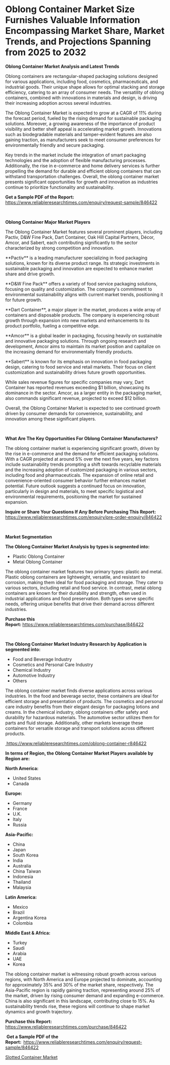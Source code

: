 <p><h1>Oblong Container Market Size Furnishes Valuable Information Encompassing Market Share, Market Trends, and Projections Spanning from 2025 to 2032</h1></p><p><strong>Oblong Container Market Analysis and Latest Trends</strong></p>
<p><p>Oblong containers are rectangular-shaped packaging solutions designed for various applications, including food, cosmetics, pharmaceuticals, and industrial goods. Their unique shape allows for optimal stacking and storage efficiency, catering to an array of consumer needs. The versatility of oblong containers, combined with innovations in materials and design, is driving their increasing adoption across several industries.</p><p>The Oblong Container Market is expected to grow at a CAGR of 11% during the forecast period, fueled by the rising demand for sustainable packaging solutions. Moreover, a growing awareness of the importance of product visibility and better shelf appeal is accelerating market growth. Innovations such as biodegradable materials and tamper-evident features are also gaining traction, as manufacturers seek to meet consumer preferences for environmentally friendly and secure packaging.</p><p>Key trends in the market include the integration of smart packaging technologies and the adoption of flexible manufacturing processes. Additionally, the rise in e-commerce and home delivery services is further propelling the demand for durable and efficient oblong containers that can withstand transportation challenges. Overall, the oblong container market presents significant opportunities for growth and innovation as industries continue to prioritize functionality and sustainability.</p></p>
<p><strong>Get a Sample PDF of the Report:&nbsp;</strong> <a href="https://www.reliableresearchtimes.com/enquiry/request-sample/846422?utm_campaign=2345&utm_medium=2&utm_source=Github&utm_content=ia&utm_term=08022025&utm_id=oblong-container">https://www.reliableresearchtimes.com/enquiry/request-sample/846422</a></p>
<p>&nbsp;</p>
<p><strong>Oblong Container Major Market Players</strong></p>
<p><p>The Oblong Container Market features several prominent players, including Pactiv, D&W Fine Pack, Dart Container, Oak Hill Capital Partners, Décor, Amcor, and Sabert, each contributing significantly to the sector characterized by strong competition and innovation.</p><p>**Pactiv** is a leading manufacturer specializing in food packaging solutions, known for its diverse product range. Its strategic investments in sustainable packaging and innovation are expected to enhance market share and drive growth. </p><p>**D&W Fine Pack** offers a variety of food service packaging solutions, focusing on quality and customization. The company's commitment to environmental sustainability aligns with current market trends, positioning it for future growth.</p><p>**Dart Container**, a major player in the market, produces a wide array of containers and disposable products. The company is experiencing robust growth through expansion into new markets and enhancements to its product portfolio, fueling a competitive edge.</p><p>**Amcor** is a global leader in packaging, focusing heavily on sustainable and innovative packaging solutions. Through ongoing research and development, Amcor aims to maintain its market position and capitalize on the increasing demand for environmentally friendly products.</p><p>**Sabert** is known for its emphasis on innovation in food packaging design, catering to food service and retail markets. Their focus on client customization and sustainability drives future growth opportunities.</p><p>While sales revenue figures for specific companies may vary, Dart Container has reported revenues exceeding $1 billion, showcasing its dominance in the sector. Amcor, as a larger entity in the packaging market, also commands significant revenue, projected to exceed $12 billion.</p><p>Overall, the Oblong Container Market is expected to see continued growth driven by consumer demands for convenience, sustainability, and innovation among these significant players.</p></p>
<p>&nbsp;</p>
<p><strong>What Are The Key Opportunities For Oblong Container Manufacturers?</strong></p>
<p><p>The oblong container market is experiencing significant growth, driven by the rise in e-commerce and the demand for efficient packaging solutions. With a CAGR projected at around 5% over the next five years, key factors include sustainability trends prompting a shift towards recyclable materials and the increasing adoption of customized packaging in various sectors, including food and pharmaceuticals. The expansion of online retail and convenience-oriented consumer behavior further enhances market potential. Future outlook suggests a continued focus on innovation, particularly in design and materials, to meet specific logistical and environmental requirements, positioning the market for sustained expansion.</p></p>
<p><strong>Inquire or Share Your Questions If Any Before Purchasing This Report:</strong> <a href="https://www.reliableresearchtimes.com/enquiry/pre-order-enquiry/846422?utm_campaign=2345&utm_medium=2&utm_source=Github&utm_content=ia&utm_term=08022025&utm_id=oblong-container">https://www.reliableresearchtimes.com/enquiry/pre-order-enquiry/846422</a></p>
<p>&nbsp;</p>
<p><strong>Market Segmentation</strong></p>
<p><strong>The Oblong Container Market Analysis by types is segmented into:</strong></p>
<p><ul><li>Plastic Oblong Container</li><li>Metal Oblong Container</li></ul></p>
<p><p>The oblong container market features two primary types: plastic and metal. Plastic oblong containers are lightweight, versatile, and resistant to corrosion, making them ideal for food packaging and storage. They cater to various sectors, including retail and food service. In contrast, metal oblong containers are known for their durability and strength, often used in industrial applications and food preservation. Both types serve specific needs, offering unique benefits that drive their demand across different industries.</p></p>
<p><strong>Purchase this Report:&nbsp;</strong><a href="https://www.reliableresearchtimes.com/purchase/846422?utm_campaign=2345&utm_medium=2&utm_source=Github&utm_content=ia&utm_term=08022025&utm_id=oblong-container">https://www.reliableresearchtimes.com/purchase/846422</a></p>
<p>&nbsp;</p>
<p><strong>The Oblong Container Market Industry Research by Application is segmented into:</strong></p>
<p><ul><li>Food and Beverage Industry</li><li>Cosmetics and Personal Care Industry</li><li>Chemical Industry</li><li>Automotive Industry</li><li>Others</li></ul></p>
<p><p>The oblong container market finds diverse applications across various industries. In the food and beverage sector, these containers are ideal for efficient storage and presentation of products. The cosmetics and personal care industry benefits from their elegant design for packaging lotions and creams. In the chemical industry, oblong containers offer safety and durability for hazardous materials. The automotive sector utilizes them for parts and fluid storage. Additionally, other markets leverage these containers for versatile storage and transport solutions across different products.</p></p>
<p><a href="https://www.reliableresearchtimes.com/oblong-container-r846422?utm_campaign=2345&utm_medium=2&utm_source=Github&utm_content=ia&utm_term=08022025&utm_id=oblong-container">&nbsp;https://www.reliableresearchtimes.com/oblong-container-r846422</a></p>
<p><strong>In terms of Region, the Oblong Container Market Players available by Region are:</strong></p>
<p>
    <p> <strong> North America: </strong>
        <ul>
            <li>United States</li>
            <li>Canada</li>
        </ul>
        </p> 
    <p> <strong> Europe: </strong>
        <ul>
            <li>Germany</li>
            <li>France</li>
            <li>U.K.</li>
            <li>Italy</li>
            <li>Russia</li>
        </ul>
        </p> 
    <p> <strong> Asia-Pacific: </strong>
        <ul>
            <li>China</li>
            <li>Japan</li>
            <li>South Korea</li>
            <li>India</li>
            <li>Australia</li>
            <li>China Taiwan</li>
            <li>Indonesia</li>
            <li>Thailand</li>
            <li>Malaysia</li>
        </ul>
        </p> 
    <p> <strong> Latin America: </strong>
        <ul>
            <li>Mexico</li>
            <li>Brazil</li>
            <li>Argentina Korea</li>
            <li>Colombia</li>
        </ul>
        </p> 
    <p> <strong> Middle East & Africa: </strong>
        <ul>
            <li>Turkey</li>
            <li>Saudi</li>
            <li>Arabia</li>
            <li>UAE</li>
            <li>Korea</li>
        </ul>
    </p>
    </p>
<p><p>The oblong container market is witnessing robust growth across various regions, with North America and Europe projected to dominate, accounting for approximately 35% and 30% of the market share, respectively. The Asia-Pacific region is rapidly gaining traction, representing around 25% of the market, driven by rising consumer demand and expanding e-commerce. China is also significant in this landscape, contributing close to 15%. As sustainability trends rise, these regions will continue to shape market dynamics and growth trajectory.</p></p>
<p><strong>Purchase this Report: </strong><a href="https://www.reliableresearchtimes.com/purchase/846422?utm_campaign=2345&utm_medium=2&utm_source=Github&utm_content=ia&utm_term=08022025&utm_id=oblong-container">https://www.reliableresearchtimes.com/purchase/846422</a></p>
<p>&nbsp;<strong>Get a Sample PDF of the Report:&nbsp;&nbsp;</strong><a href="https://www.reliableresearchtimes.com/enquiry/request-sample/846422?utm_campaign=2345&utm_medium=2&utm_source=Github&utm_content=ia&utm_term=08022025&utm_id=oblong-container">https://www.reliableresearchtimes.com/enquiry/request-sample/846422</a></p>
<p><strong></strong></p>
<p><p><a href="https://github.com/birnbaumbulah0/Market-Research-Report-List-1/blob/main/slotted-container-market.md?utm_campaign=2345&utm_medium=2&utm_source=Github&utm_content=ia&utm_term=08022025&utm_id=oblong-container">Slotted Container Market</a></p></p>